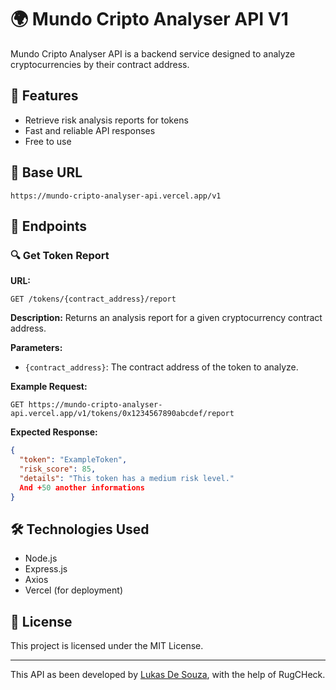 # 🌍 Mundo Cripto Analyser API V1

Mundo Cripto Analyser API is a backend service designed to analyze cryptocurrencies by their contract address.

## 🚀 Features
- Retrieve risk analysis reports for tokens
- Fast and reliable API responses
- Free to use

## 📌 Base URL
```
https://mundo-cripto-analyser-api.vercel.app/v1
```

## 📖 Endpoints
### 🔍 Get Token Report
**URL:**
```
GET /tokens/{contract_address}/report
```

**Description:**
Returns an analysis report for a given cryptocurrency contract address.

**Parameters:**
- `{contract_address}`: The contract address of the token to analyze.

**Example Request:**
```
GET https://mundo-cripto-analyser-api.vercel.app/v1/tokens/0x1234567890abcdef/report
```

**Expected Response:**
```json
{
  "token": "ExampleToken",
  "risk_score": 85,
  "details": "This token has a medium risk level."
  And +50 another informations
}
```

## 🛠 Technologies Used
- Node.js
- Express.js
- Axios
- Vercel (for deployment)

## 📜 License
This project is licensed under the MIT License.

---

This API as been developed by <a href="www.linkedin.com/in/lukasdesouza">Lukas De Souza</a>, with the help of RugCHeck.




